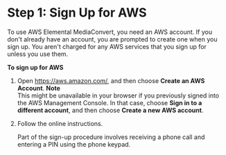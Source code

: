 # Step 1: Sign Up for AWS<a name="gs-1-sign-up"></a>

To use AWS Elemental MediaConvert, you need an AWS account\. If you don't already have an account, you are prompted to create one when you sign up\. You aren't charged for any AWS services that you sign up for unless you use them\.

**To sign up for AWS**

1. Open [https://aws\.amazon\.com/](https://aws.amazon.com/), and then choose **Create an AWS Account**\.
**Note**  
This might be unavailable in your browser if you previously signed into the AWS Management Console\. In that case, choose **Sign in to a different account**, and then choose **Create a new AWS account**\.

1. Follow the online instructions\.

   Part of the sign\-up procedure involves receiving a phone call and entering a PIN using the phone keypad\.